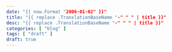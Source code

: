 ```yaml
---
date: "{{ now.Format "2006-01-02" }}"
title: "{{ replace .TranslationBaseName "-" " " | title }}"
desc: "{{ replace .TranslationBaseName "-" " " | title }}"
categories: [ "blog" ]
tags: [ "draft" ]
draft: true
---
```

